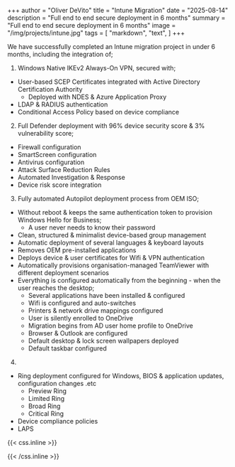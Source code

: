 +++
author = "Oliver DeVito"
title = "Intune Migration"
date = "2025-08-14"
description = "Full end to end secure deployment in 6 months"
summary = "Full end to end secure deployment in 6 months"
image = "/img/projects/intune.jpg"
tags = [
    "markdown",
    "text",
]
+++

We have successfully completed an Intune migration project in under 6 months, including the integration of;

1. Windows Native IKEv2 Always-On VPN, secured with;
* User-based SCEP Certificates integrated with Active Directory Certification Authority
  *  Deployed with NDES & Azure Application Proxy
* LDAP & RADIUS authentication
* Conditional Access Policy based on device compliance
2. Full Defender deployment with 96% device security score & 3% vulnerability score;
* Firewall configuration
* SmartScreen configuration
* Antivirus configuration
* Attack Surface Reduction Rules
* Automated Investigation & Response
* Device risk score integration
3. Fully automated Autopilot deployment process from OEM ISO;
* Without reboot & keeps the same authentication token to provision Windows Hello for Business;
  *  A user never needs to know their password
* Clean, structured & minimalist device-based group management
* Automatic deployment of several languages & keyboard layouts
* Removes OEM pre-installed applications
* Deploys device & user certificates for Wifi & VPN authentication
* Automatically provisions organisation-managed TeamViewer with different deployment scenarios
* Everything is configured automatically from the beginning - when the user reaches the desktop;
  *  Several applications have been installed & configured
  *  Wifi is configured and auto-switches
  *  Printers & network drive mappings configured
  *  User is silently enrolled to OneDrive
  *  Migration begins from AD user home profile to OneDrive
  *  Browser & Outlook are configured
  *  Default desktop & lock screen wallpapers deployed
  *  Default taskbar configured
4. 
* Ring deployment configured for Windows, BIOS & application updates, configuration changes .etc
  *  Preview Ring
  *  Limited Ring
  *  Broad Ring
  *  Critical Ring
* Device compliance policies
* LAPS



{{< css.inline >}}
<style>
.canon { background: white; width: 100%; height: auto; }
</style>
{{< /css.inline >}}
